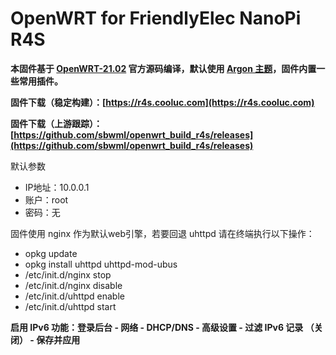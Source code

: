 # OpenWRT for FriendlyElec NanoPi R4S

**本固件基于 [OpenWRT-21.02](https://github.com/openwrt/openwrt) 官方源码编译，默认使用 [Argon 主题](https://github.com/jerrykuku/luci-theme-argon)，固件内置一些常用插件。**

**固件下载（稳定构建）：[https://r4s.cooluc.com](https://r4s.cooluc.com)**

**固件下载（上游跟踪）：[https://github.com/sbwml/openwrt_build_r4s/releases](https://github.com/sbwml/openwrt_build_r4s/releases)**

默认参数
- IP地址：10.0.0.1
- 账户：root
- 密码：无

固件使用 nginx 作为默认web引擎，若要回退 uhttpd 请在终端执行以下操作：
- opkg update
- opkg install uhttpd uhttpd-mod-ubus
- /etc/init.d/nginx stop
- /etc/init.d/nginx disable
- /etc/init.d/uhttpd enable
- /etc/init.d/uhttpd start

**启用 IPv6 功能：登录后台 - 网络 - DHCP/DNS - 高级设置 - 过滤 IPv6 记录 （关闭） - 保存并应用**
